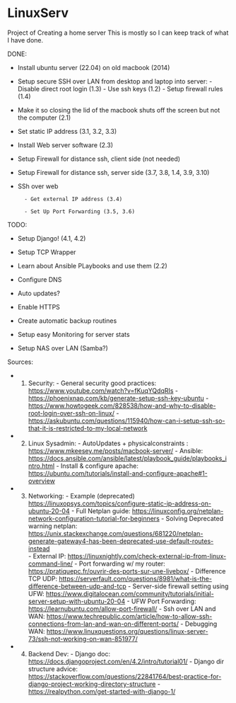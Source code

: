 # LinuxServ
Project of Creating a home server
This is mostly so I can keep track of what I have done.


DONE:

- Install ubuntu server (22.04) on old macbook (2014)

- Setup secure SSH over LAN from desktop and laptop into server:
        -  Disable direct root login (1.3)
        -  Use ssh keys (1.2)
        - Setup firewall rules (1.4)

- Make it so closing the lid of the macbook shuts off the screen but not the computer (2.1)
  
- Set static IP address (3.1, 3.2, 3.3)


- Install Web server software (2.3)

- Setup Firewall for distance ssh, client side (not needed)
  
- Setup Firewall for distance ssh, server side (3.7, 3.8, 1.4, 3.9, 3.10)

- SSh over web
  
        - Get external IP address (3.4)

        - Set Up Port Forwarding (3.5, 3.6)

TODO:

- Setup Django! (4.1, 4.2)
  
- Setup TCP Wrapper

- Learn about Ansible PLaybooks and use them (2.2)

- Configure DNS

- Auto updates?

- Enable HTTPS

- Create automatic backup routines

- Setup easy Monitoring for server stats

- Setup NAS over LAN (Samba?)





Sources:
- 1. Security:
             -  General security good practices: https://www.youtube.com/watch?v=fKuqYQdqRIs
             -  https://phoenixnap.com/kb/generate-setup-ssh-key-ubuntu
             -  https://www.howtogeek.com/828538/how-and-why-to-disable-root-login-over-ssh-on-linux/
             -  https://askubuntu.com/questions/115940/how-can-i-setup-ssh-so-that-it-is-restricted-to-my-local-network
- 2. Linux Sysadmin:
             -  AutoUpdates + physicalconstraints : https://www.mkeesey.me/posts/macbook-server/
             -  Ansible: https://docs.ansible.com/ansible/latest/playbook_guide/playbooks_intro.html
             -  Install & configure apache: https://ubuntu.com/tutorials/install-and-configure-apache#1-overview
        
- 3. Networking:
             -  Example (deprecated) https://linuxopsys.com/topics/configure-static-ip-address-on-ubuntu-20-04
             -  Full Netplan guide: https://linuxconfig.org/netplan-network-configuration-tutorial-for-beginners
             -  Solving Deprecated warning netplan: https://unix.stackexchange.com/questions/681220/netplan-generate-gateway4-has-been-deprecated-use-default-routes-instead        
             -  External IP: https://linuxnightly.com/check-external-ip-from-linux-command-line/
             -  Port forwarding w/ my router: https://pratiquepc.fr/ouvrir-des-ports-sur-une-livebox/
             -  Difference TCP UDP: https://serverfault.com/questions/8981/what-is-the-difference-between-udp-and-tcp
             -  Server-side firewall setting using UFW: https://www.digitalocean.com/community/tutorials/initial-server-setup-with-ubuntu-20-04
             -  UFW Port Forwarding: https://learnubuntu.com/allow-port-firewall/
             -  Ssh over LAN and WAN: https://www.techrepublic.com/article/how-to-allow-ssh-connections-from-lan-and-wan-on-different-ports/
             -  Debugging WAN: https://www.linuxquestions.org/questions/linux-server-73/ssh-not-working-on-wan-851977/

- 4. Backend Dev:
             - Django doc: https://docs.djangoproject.com/en/4.2/intro/tutorial01/
             - Django dir structure advice: https://stackoverflow.com/questions/22841764/best-practice-for-django-project-working-directory-structure
	     - https://realpython.com/get-started-with-django-1/ 
